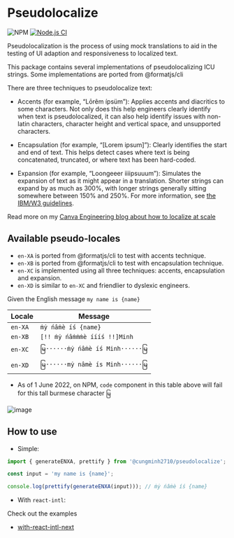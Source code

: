 # Pseudolocalize

![NPM](https://img.shields.io/npm/dw/@cungminh2710/pseudolocalize) [![Node.js CI](https://github.com/cungminh2710/pseudolocalize/actions/workflows/node.js.yml/badge.svg)](https://github.com/cungminh2710/pseudolocalize/actions/workflows/node.js.yml)

Pseudolocalization is the process of using mock translations to aid in the testing of UI adaption and responsiveness to localized text.

This package contains several implementations of pseudolocalizing ICU strings. Some implementations are ported from @formatjs/cli

There are three techniques to pseudolocalize text:

- Accents (for example, “Lōrêm ípsüm”): Applies accents and diacritics to some characters. Not only does this help engineers clearly identify when text is pseudolocalized, it can also help identify issues with non-latin characters, character height and vertical space, and unsupported characters.

- Encapsulation (for example, “[Lorem ipsum]”): Clearly identifies the start and end of text. This helps detect cases where text is being concatenated, truncated, or where text has been hard-coded.

- Expansion (for example, “Loongeeer iiiipsuuum”): Simulates the expansion of text as it might appear in a translation. Shorter strings can expand by as much as 300%, with longer strings generally sitting somewhere between 150% and 250%. For more information, see [the IBM/W3 guidelines](https://www.w3.org/International/articles/article-text-size/#predict).

Read more on my [Canva Engineering blog about how to localize at scale](https://canvatechblog.com/how-to-design-in-every-language-at-once-f2dd66a2780f)

## Available pseudo-locales

- `en-XA` is ported from @formatjs/cli to test with accents technique.
- `en-XB` is ported from @formatjs/cli to test with encapsulation technique.
- `en-XC` is implemented using all three techniques: accents, encapsulation and expansion.
- `en-XD` is similar to `en-XC` and friendlier to dyslexic engineers.

Given the English message `my name is {name}`

| Locale  | Message                           |
| ------- | --------------------------------- |
| `en-XA` | `ṁẏ ńâṁè íś {name}`               |
| `en-XB` | `[!! ṁẏ ńâṁṁṁè íííś !!]Minh`      |
| `en-XC` | `မြ······ṁẏ ńâṁè íś Minh······မြ` |
| `en-XD` | `မြ······mẏ nâmè ís Minh······မြ` |

- As of 1 June 2022, on NPM, `code` component in this table above will fail for this tall burmese character `မြ`

![image](https://user-images.githubusercontent.com/8063319/173707554-2b65f143-4d78-420e-a908-f5d4fc294e12.png)

## How to use

- Simple:

```javascript
import { generateENXA, prettify } from '@cungminh2710/pseudolocalize';

const input = 'my name is {name}';

console.log(prettify(generateENXA(input))); // ṁẏ ńâṁè íś {name}
```

- With `react-intl`:

Check out the examples

- [with-react-intl-next](https://github.com/cungminh2710/pseudolocalize/tree/main/examples/with-react-intl-next)
